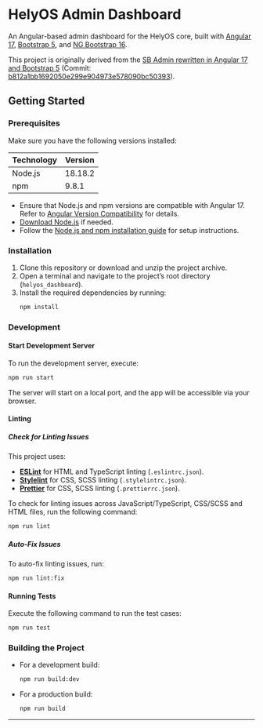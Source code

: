 # HelyOS Admin Dashboard

An Angular-based admin dashboard for the HelyOS core, built with [Angular 17](https://v17.angular.io/docs/), [Bootstrap 5](https://getbootstrap.com/docs/5.0/), and [NG Bootstrap 16](https://ng-bootstrap.github.io/releases/16.x/#/home).

This project is originally derived from the [SB Admin rewritten in Angular 17 and Bootstrap 5](https://github.com/start-angular/SB-Admin-BS4-Angular-8) (Commit: [b812a1bb1692050e299e904973e578090bc50393](https://github.com/start-angular/SB-Admin-BS4-Angular-8/tree/b812a1bb1692050e299e904973e578090bc50393)).

## Getting Started

### Prerequisites

Make sure you have the following versions installed:

| Technology | Version |
| ---------- | ------- |
| Node.js    | 18.18.2 |
| npm        | 9.8.1   |

- Ensure that Node.js and npm versions are compatible with Angular 17. Refer to [Angular Version Compatibility](https://angular.dev/reference/versions) for details.
- [Download Node.js](https://nodejs.org/download/release/) if needed.
- Follow the [Node.js and npm installation guide](https://docs.npmjs.com/downloading-and-installing-node-js-and-npm) for setup instructions.

### Installation

1. Clone this repository or download and unzip the project archive.
2. Open a terminal and navigate to the project’s root directory (`helyos_dashboard`).
3. Install the required dependencies by running:
   ```bash
   npm install
   ```

### Development

#### Start Development Server

To run the development server, execute:

```bash
npm run start
```

The server will start on a local port, and the app will be accessible via your browser.

#### Linting

##### Check for Linting Issues

This project uses:

- **[ESLint](https://eslint.org/)** for HTML and TypeScript linting (`.eslintrc.json`).
- **[Stylelint](https://stylelint.io/)** for CSS, SCSS linting (`.stylelintrc.json`).
- **[Prettier](https://prettier.io/)** for CSS, SCSS linting (`.prettierrc.json`).

To check for linting issues across JavaScript/TypeScript, CSS/SCSS and HTML files, run the following command:

```bash
npm run lint
```

##### Auto-Fix Issues

To auto-fix linting issues, run:

```bash
npm run lint:fix
```

#### Running Tests

Execute the following command to run the test cases:

```bash
npm run test
```

### Building the Project

- For a development build:
  ```bash
  npm run build:dev
  ```
- For a production build:
  ```bash
  npm run build
  ```

---

